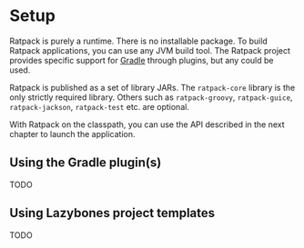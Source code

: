 # Setup

Ratpack is purely a runtime.
There is no installable package.
To build Ratpack applications, you can use any JVM build tool.
The Ratpack project provides specific support for [Gradle](http://www.gradle.org) through plugins, but any could be used.

Ratpack is published as a set of library JARs.
The `ratpack-core` library is the only strictly required library.
Others such as `ratpack-groovy`, `ratpack-guice`, `ratpack-jackson`, `ratpack-test` etc. are optional.

With Ratpack on the classpath, you can use the API described in the next chapter to launch the application.

## Using the Gradle plugin(s)

TODO

## Using Lazybones project templates

TODO